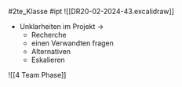 #2te_Klasse #ipt 
![[DR20-02-2024-43.excalidraw]]
- Unklarheiten im Projekt →
	- Recherche
	- einen Verwandten fragen
	- Alternativen 
	- Eskalieren

![[4 Team Phase]]
